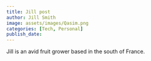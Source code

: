 ```yaml
---
title: Jill post
author: Jill Smith
image: assets/images/Qasim.png
categories: [Tech, Personal]
publish_date:
---
```

Jill is an avid fruit grower based in the south of France.
